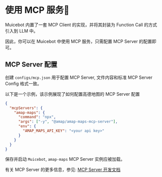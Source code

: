 # 使用 MCP 服务📇

Muicebot 内置了一套 MCP Client 的实现，并将其封装为 Function Call 的方式引入到 LLM 中。

因此，你可以在 Muicebot 中使用 MCP 服务，只需配置 MCP Server 的配置即可。

## MCP Server 配置

创建 `configs/mcp.json` 用于配置 MCP Server, 文件内容和标准 MCP Server Config 格式一致。

以下是一个示例，该示例展现了如何配置高德地图的 MCP Server 配置

```json
{
  "mcpServers": {
    "amap-maps": {
      "command": "npx",
      "args": ["-y", "@amap/amap-maps-mcp-server"],
      "env": {
        "AMAP_MAPS_API_KEY": "<your api key>"
      }
    }
  }
}
```

保存并启动 `Muicebot`, `amap-maps` MCP Server 实例应被加载。

有关 MCP Server 的更多信息，参见: [MCP Server 开发文档](https://modelcontextprotocol.io/quickstart/server)